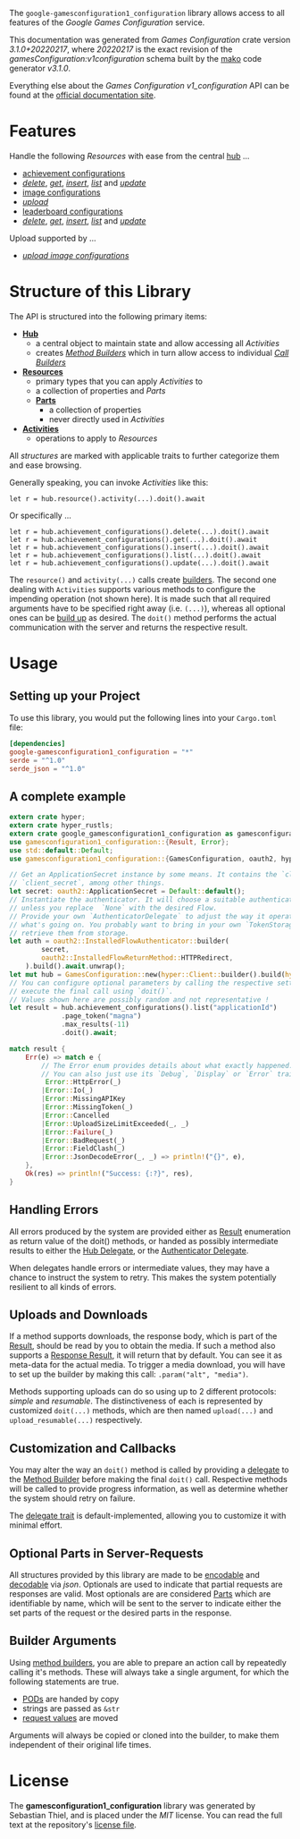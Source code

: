 <!---
DO NOT EDIT !
This file was generated automatically from 'src/mako/api/README.md.mako'
DO NOT EDIT !
-->
The `google-gamesconfiguration1_configuration` library allows access to all features of the *Google Games Configuration* service.

This documentation was generated from *Games Configuration* crate version *3.1.0+20220217*, where *20220217* is the exact revision of the *gamesConfiguration:v1configuration* schema built by the [mako](http://www.makotemplates.org/) code generator *v3.1.0*.

Everything else about the *Games Configuration* *v1_configuration* API can be found at the
[official documentation site](https://developers.google.com/games/).
# Features

Handle the following *Resources* with ease from the central [hub](https://docs.rs/google-gamesconfiguration1_configuration/3.1.0+20220217/google_gamesconfiguration1_configuration/GamesConfiguration) ... 

* [achievement configurations](https://docs.rs/google-gamesconfiguration1_configuration/3.1.0+20220217/google_gamesconfiguration1_configuration/api::AchievementConfiguration)
 * [*delete*](https://docs.rs/google-gamesconfiguration1_configuration/3.1.0+20220217/google_gamesconfiguration1_configuration/api::AchievementConfigurationDeleteCall), [*get*](https://docs.rs/google-gamesconfiguration1_configuration/3.1.0+20220217/google_gamesconfiguration1_configuration/api::AchievementConfigurationGetCall), [*insert*](https://docs.rs/google-gamesconfiguration1_configuration/3.1.0+20220217/google_gamesconfiguration1_configuration/api::AchievementConfigurationInsertCall), [*list*](https://docs.rs/google-gamesconfiguration1_configuration/3.1.0+20220217/google_gamesconfiguration1_configuration/api::AchievementConfigurationListCall) and [*update*](https://docs.rs/google-gamesconfiguration1_configuration/3.1.0+20220217/google_gamesconfiguration1_configuration/api::AchievementConfigurationUpdateCall)
* [image configurations](https://docs.rs/google-gamesconfiguration1_configuration/3.1.0+20220217/google_gamesconfiguration1_configuration/api::ImageConfiguration)
 * [*upload*](https://docs.rs/google-gamesconfiguration1_configuration/3.1.0+20220217/google_gamesconfiguration1_configuration/api::ImageConfigurationUploadCall)
* [leaderboard configurations](https://docs.rs/google-gamesconfiguration1_configuration/3.1.0+20220217/google_gamesconfiguration1_configuration/api::LeaderboardConfiguration)
 * [*delete*](https://docs.rs/google-gamesconfiguration1_configuration/3.1.0+20220217/google_gamesconfiguration1_configuration/api::LeaderboardConfigurationDeleteCall), [*get*](https://docs.rs/google-gamesconfiguration1_configuration/3.1.0+20220217/google_gamesconfiguration1_configuration/api::LeaderboardConfigurationGetCall), [*insert*](https://docs.rs/google-gamesconfiguration1_configuration/3.1.0+20220217/google_gamesconfiguration1_configuration/api::LeaderboardConfigurationInsertCall), [*list*](https://docs.rs/google-gamesconfiguration1_configuration/3.1.0+20220217/google_gamesconfiguration1_configuration/api::LeaderboardConfigurationListCall) and [*update*](https://docs.rs/google-gamesconfiguration1_configuration/3.1.0+20220217/google_gamesconfiguration1_configuration/api::LeaderboardConfigurationUpdateCall)


Upload supported by ...

* [*upload image configurations*](https://docs.rs/google-gamesconfiguration1_configuration/3.1.0+20220217/google_gamesconfiguration1_configuration/api::ImageConfigurationUploadCall)



# Structure of this Library

The API is structured into the following primary items:

* **[Hub](https://docs.rs/google-gamesconfiguration1_configuration/3.1.0+20220217/google_gamesconfiguration1_configuration/GamesConfiguration)**
    * a central object to maintain state and allow accessing all *Activities*
    * creates [*Method Builders*](https://docs.rs/google-gamesconfiguration1_configuration/3.1.0+20220217/google_gamesconfiguration1_configuration/client::MethodsBuilder) which in turn
      allow access to individual [*Call Builders*](https://docs.rs/google-gamesconfiguration1_configuration/3.1.0+20220217/google_gamesconfiguration1_configuration/client::CallBuilder)
* **[Resources](https://docs.rs/google-gamesconfiguration1_configuration/3.1.0+20220217/google_gamesconfiguration1_configuration/client::Resource)**
    * primary types that you can apply *Activities* to
    * a collection of properties and *Parts*
    * **[Parts](https://docs.rs/google-gamesconfiguration1_configuration/3.1.0+20220217/google_gamesconfiguration1_configuration/client::Part)**
        * a collection of properties
        * never directly used in *Activities*
* **[Activities](https://docs.rs/google-gamesconfiguration1_configuration/3.1.0+20220217/google_gamesconfiguration1_configuration/client::CallBuilder)**
    * operations to apply to *Resources*

All *structures* are marked with applicable traits to further categorize them and ease browsing.

Generally speaking, you can invoke *Activities* like this:

```Rust,ignore
let r = hub.resource().activity(...).doit().await
```

Or specifically ...

```ignore
let r = hub.achievement_configurations().delete(...).doit().await
let r = hub.achievement_configurations().get(...).doit().await
let r = hub.achievement_configurations().insert(...).doit().await
let r = hub.achievement_configurations().list(...).doit().await
let r = hub.achievement_configurations().update(...).doit().await
```

The `resource()` and `activity(...)` calls create [builders][builder-pattern]. The second one dealing with `Activities` 
supports various methods to configure the impending operation (not shown here). It is made such that all required arguments have to be 
specified right away (i.e. `(...)`), whereas all optional ones can be [build up][builder-pattern] as desired.
The `doit()` method performs the actual communication with the server and returns the respective result.

# Usage

## Setting up your Project

To use this library, you would put the following lines into your `Cargo.toml` file:

```toml
[dependencies]
google-gamesconfiguration1_configuration = "*"
serde = "^1.0"
serde_json = "^1.0"
```

## A complete example

```Rust
extern crate hyper;
extern crate hyper_rustls;
extern crate google_gamesconfiguration1_configuration as gamesconfiguration1_configuration;
use gamesconfiguration1_configuration::{Result, Error};
use std::default::Default;
use gamesconfiguration1_configuration::{GamesConfiguration, oauth2, hyper, hyper_rustls};

// Get an ApplicationSecret instance by some means. It contains the `client_id` and 
// `client_secret`, among other things.
let secret: oauth2::ApplicationSecret = Default::default();
// Instantiate the authenticator. It will choose a suitable authentication flow for you, 
// unless you replace  `None` with the desired Flow.
// Provide your own `AuthenticatorDelegate` to adjust the way it operates and get feedback about 
// what's going on. You probably want to bring in your own `TokenStorage` to persist tokens and
// retrieve them from storage.
let auth = oauth2::InstalledFlowAuthenticator::builder(
        secret,
        oauth2::InstalledFlowReturnMethod::HTTPRedirect,
    ).build().await.unwrap();
let mut hub = GamesConfiguration::new(hyper::Client::builder().build(hyper_rustls::HttpsConnector::with_native_roots().https_or_http().enable_http1().enable_http2().build()), auth);
// You can configure optional parameters by calling the respective setters at will, and
// execute the final call using `doit()`.
// Values shown here are possibly random and not representative !
let result = hub.achievement_configurations().list("applicationId")
             .page_token("magna")
             .max_results(-11)
             .doit().await;

match result {
    Err(e) => match e {
        // The Error enum provides details about what exactly happened.
        // You can also just use its `Debug`, `Display` or `Error` traits
         Error::HttpError(_)
        |Error::Io(_)
        |Error::MissingAPIKey
        |Error::MissingToken(_)
        |Error::Cancelled
        |Error::UploadSizeLimitExceeded(_, _)
        |Error::Failure(_)
        |Error::BadRequest(_)
        |Error::FieldClash(_)
        |Error::JsonDecodeError(_, _) => println!("{}", e),
    },
    Ok(res) => println!("Success: {:?}", res),
}

```
## Handling Errors

All errors produced by the system are provided either as [Result](https://docs.rs/google-gamesconfiguration1_configuration/3.1.0+20220217/google_gamesconfiguration1_configuration/client::Result) enumeration as return value of
the doit() methods, or handed as possibly intermediate results to either the 
[Hub Delegate](https://docs.rs/google-gamesconfiguration1_configuration/3.1.0+20220217/google_gamesconfiguration1_configuration/client::Delegate), or the [Authenticator Delegate](https://docs.rs/yup-oauth2/*/yup_oauth2/trait.AuthenticatorDelegate.html).

When delegates handle errors or intermediate values, they may have a chance to instruct the system to retry. This 
makes the system potentially resilient to all kinds of errors.

## Uploads and Downloads
If a method supports downloads, the response body, which is part of the [Result](https://docs.rs/google-gamesconfiguration1_configuration/3.1.0+20220217/google_gamesconfiguration1_configuration/client::Result), should be
read by you to obtain the media.
If such a method also supports a [Response Result](https://docs.rs/google-gamesconfiguration1_configuration/3.1.0+20220217/google_gamesconfiguration1_configuration/client::ResponseResult), it will return that by default.
You can see it as meta-data for the actual media. To trigger a media download, you will have to set up the builder by making
this call: `.param("alt", "media")`.

Methods supporting uploads can do so using up to 2 different protocols: 
*simple* and *resumable*. The distinctiveness of each is represented by customized 
`doit(...)` methods, which are then named `upload(...)` and `upload_resumable(...)` respectively.

## Customization and Callbacks

You may alter the way an `doit()` method is called by providing a [delegate](https://docs.rs/google-gamesconfiguration1_configuration/3.1.0+20220217/google_gamesconfiguration1_configuration/client::Delegate) to the 
[Method Builder](https://docs.rs/google-gamesconfiguration1_configuration/3.1.0+20220217/google_gamesconfiguration1_configuration/client::CallBuilder) before making the final `doit()` call. 
Respective methods will be called to provide progress information, as well as determine whether the system should 
retry on failure.

The [delegate trait](https://docs.rs/google-gamesconfiguration1_configuration/3.1.0+20220217/google_gamesconfiguration1_configuration/client::Delegate) is default-implemented, allowing you to customize it with minimal effort.

## Optional Parts in Server-Requests

All structures provided by this library are made to be [encodable](https://docs.rs/google-gamesconfiguration1_configuration/3.1.0+20220217/google_gamesconfiguration1_configuration/client::RequestValue) and 
[decodable](https://docs.rs/google-gamesconfiguration1_configuration/3.1.0+20220217/google_gamesconfiguration1_configuration/client::ResponseResult) via *json*. Optionals are used to indicate that partial requests are responses 
are valid.
Most optionals are are considered [Parts](https://docs.rs/google-gamesconfiguration1_configuration/3.1.0+20220217/google_gamesconfiguration1_configuration/client::Part) which are identifiable by name, which will be sent to 
the server to indicate either the set parts of the request or the desired parts in the response.

## Builder Arguments

Using [method builders](https://docs.rs/google-gamesconfiguration1_configuration/3.1.0+20220217/google_gamesconfiguration1_configuration/client::CallBuilder), you are able to prepare an action call by repeatedly calling it's methods.
These will always take a single argument, for which the following statements are true.

* [PODs][wiki-pod] are handed by copy
* strings are passed as `&str`
* [request values](https://docs.rs/google-gamesconfiguration1_configuration/3.1.0+20220217/google_gamesconfiguration1_configuration/client::RequestValue) are moved

Arguments will always be copied or cloned into the builder, to make them independent of their original life times.

[wiki-pod]: http://en.wikipedia.org/wiki/Plain_old_data_structure
[builder-pattern]: http://en.wikipedia.org/wiki/Builder_pattern
[google-go-api]: https://github.com/google/google-api-go-client

# License
The **gamesconfiguration1_configuration** library was generated by Sebastian Thiel, and is placed 
under the *MIT* license.
You can read the full text at the repository's [license file][repo-license].

[repo-license]: https://github.com/Byron/google-apis-rsblob/main/LICENSE.md
